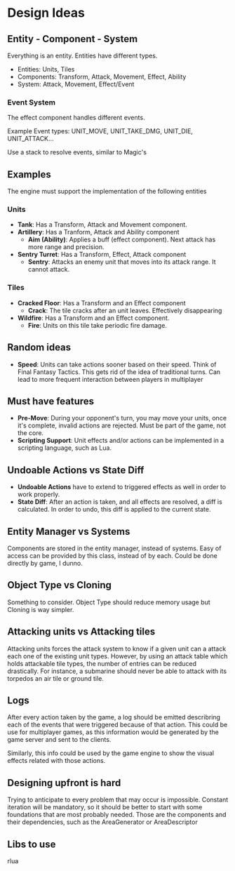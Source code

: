 # Design Ideas

## Entity - Component - System

Everything is an entity. Entities have different types.

- Entities: Units, Tiles
- Components: Transform, Attack, Movement, Effect, Ability
- System: Attack, Movement, Effect/Event

### Event System

The effect component handles different events. 

Example Event types: UNIT_MOVE, UNIT_TAKE_DMG, UNIT_DIE, UNIT_ATTACK...

Use a stack to resolve events, similar to Magic's

## Examples

The engine must support the implementation of the following entities

### Units

- **Tank**: Has a Transform, Attack and Movement component.
- **Artillery**: Has a Tranform, Attack and Ability component
    - **Aim (Ability)**: Applies a buff (effect component). Next attack has more range and precision.
- **Sentry Turret**: Has a Transform, Effect, Attack component
    - **Sentry**: Attacks an enemy unit that moves into its attack range. It cannot attack.

### Tiles

- **Cracked Floor**: Has a Transform and an Effect component
    - **Crack**: The tile cracks after an unit leaves. Effectively disappearing
- **Wildfire**: Has a Transform and an Effect component.
    - **Fire**: Units on this tile take periodic fire damage.


## Random ideas

- **Speed**: Units can take actions sooner based on their speed. Think of Final Fantasy Tactics. This gets rid of the idea of traditional turns. Can lead to more frequent interaction between players in multiplayer

## Must have features

- **Pre-Move**: During your opponent's turn, you may move your units, once it's complete, invalid actions are rejected. Must be part of the game, not the core.
- **Scripting Support**: Unit effects and/or actions can be implemented in a scripting language, such as Lua.

## Undoable Actions vs State Diff

- **Undoable Actions** have to extend to triggered effects as well in order to work properly.
- **State Diff**: After an action is taken, and all effects are resolved, a diff is calculated. In order to undo, this diff is applied to the current state.

## Entity Manager vs Systems

Components are stored in the entity manager, instead of systems. Easy of access can be provided by this class, instead of by each. Could be done directly by game, I dunno.

## Object Type vs Cloning

Something to consider. Object Type should reduce memory usage but Cloning is way simpler.

## Attacking units vs Attacking tiles

Attacking units forces the attack system to know if a given unit can a attack each one of the existing unit types. However, by using an attack table which holds attackable tile types, the number of entries can be reduced drastically. For instance, a submarine should never be able to attack with its torpedos an air tile or ground tile.

## Logs

After every action taken by the game, a log should be emitted describring each of the events that were triggered because of that action. This could be use for multiplayer games, as this information would be generated by the game server and sent to the clients.

Similarly, this info could be used by the game engine to show the visual effects related with those actions.

## Designing upfront is hard

Trying to anticipate to every problem that may occur is impossible. Constant iteration will be mandatory, so it should be better to start with some foundations that are most probably needed. Those are the components and their dependencies, such as the AreaGenerator or AreaDescriptor

## Libs to use 

rlua
